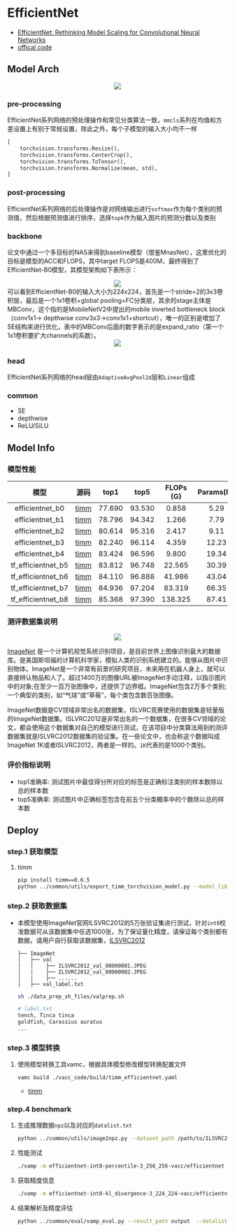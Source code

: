 # EfficientNet

- [EfficientNet: Rethinking Model Scaling for Convolutional Neural Networks](https://arxiv.org/abs/1905.11946?context=stat.ML)
- [offical code](https://github.com/tensorflow/tpu/tree/master/models/official/efficientnet)

## Model Arch

<div align=center><img src="../../images/efficientnet/arch.png"></div>

### pre-processing

EfficientNet系列网络的预处理操作和常见分类算法一致，`mmcls`系列在均值和方差设置上有别于常规设置，除此之外，每个子模型的输入大小均不一样

```python
[
    torchvision.transforms.Resize(),
    torchvision.transforms.CenterCrop(),
    torchvision.transforms.ToTensor(),
    torchvision.transforms.Normalize(mean, std),
]
```

### post-processing

EfficientNet系列网络的后处理操作是对网络输出进行`softmax`作为每个类别的预测值，然后根据预测值进行排序，选择`topk`作为输入图片的预测分数以及类别

### backbone
论文中通过一个多目标的NAS来得到baseline模型（借鉴MnasNet），这里优化的目标是模型的ACC和FLOPS，其中target FLOPS是400M，最终得到了EfficientNet-B0模型，其模型架构如下表所示：
<div align=center><img src="../../images/efficientnet/backbone.png"></div>
可以看到EfficientNet-B0的输入大小为224x224，首先是一个stride=2的3x3卷积层，最后是一个1x1卷积+global pooling+FC分类层，其余的stage主体是MBConv，这个指的是MobileNetV2中提出的mobile inverted bottleneck block（conv1x1-> depthwise conv3x3->conv1x1+shortcut），唯一的区别是增加了SE结构来进行优化，表中的MBConv后面的数字表示的是expand_ratio（第一个1x1卷积要扩大channels的系数）。
<div align=center><img src="../../images/efficientnet/mbconv.png"></div>

### head

EfficientNet系列网络的head层由`AdaptiveAvgPool2d`层和`Linear`组成

### common

- SE
- depthwise
- ReLU/SiLU


## Model Info

### 模型性能

|        模型        |                                               源码                                                |  top1  |  top5  | FLOPs (G) | Params(M) | input size |
| :----------------: | :-----------------------------------------------------------------------------------------------: | :----: | :----: | :-------: | :-------: | :--------: |
|  efficientnet_b0   | [timm](https://github.com/rwightman/pytorch-image-models/blob/v0.6.5/timm/models/efficientnet.py) | 77.690 | 93.530 |   0.858   |   5.29    |    224     |
|  efficientnet_b1   | [timm](https://github.com/rwightman/pytorch-image-models/blob/v0.6.5/timm/models/efficientnet.py) | 78.796 | 94.342 |   1.266   |   7.79    |    256     |
|  efficientnet_b2   | [timm](https://github.com/rwightman/pytorch-image-models/blob/v0.6.5/timm/models/efficientnet.py) | 80.614 | 95.316 |   2.417   |   9.11    |    288     |
|  efficientnet_b3   | [timm](https://github.com/rwightman/pytorch-image-models/blob/v0.6.5/timm/models/efficientnet.py) | 82.240 | 96.114 |   4.359   |   12.23   |    320     |
|  efficientnet_b4   | [timm](https://github.com/rwightman/pytorch-image-models/blob/v0.6.5/timm/models/efficientnet.py) | 83.424 | 96.596 |   9.800   |   19.34   |    384     |
| tf_efficientnet_b5 | [timm](https://github.com/rwightman/pytorch-image-models/blob/v0.6.5/timm/models/efficientnet.py) | 83.812 | 96.748 |  22.565   |   30.39   |    456     |
| tf_efficientnet_b6 | [timm](https://github.com/rwightman/pytorch-image-models/blob/v0.6.5/timm/models/efficientnet.py) | 84.110 | 96.888 |  41.986   |   43.04   |    528     |
| tf_efficientnet_b7 | [timm](https://github.com/rwightman/pytorch-image-models/blob/v0.6.5/timm/models/efficientnet.py) | 84.936 | 97.204 |  83.319   |   66.35   |    600     |
| tf_efficientnet_b8 | [timm](https://github.com/rwightman/pytorch-image-models/blob/v0.6.5/timm/models/efficientnet.py) | 85.368 | 97.390 |  138.325  |   87.41   |    672     |



### 测评数据集说明

<div align=center><img src="../../images/datasets/imagenet.jpg"></div>

[ImageNet](https://image-net.org) 是一个计算机视觉系统识别项目，是目前世界上图像识别最大的数据库。是美国斯坦福的计算机科学家，模拟人类的识别系统建立的。能够从图片中识别物体。ImageNet是一个非常有前景的研究项目，未来用在机器人身上，就可以直接辨认物品和人了。超过1400万的图像URL被ImageNet手动注释，以指示图片中的对象;在至少一百万张图像中，还提供了边界框。ImageNet包含2万多个类别; 一个典型的类别，如“气球”或“草莓”，每个类包含数百张图像。

ImageNet数据是CV领域非常出名的数据集，ISLVRC竞赛使用的数据集是轻量版的ImageNet数据集。ISLVRC2012是非常出名的一个数据集，在很多CV领域的论文，都会使用这个数据集对自己的模型进行测试，在该项目中分类算法用到的测评数据集就是ISLVRC2012数据集的验证集。在一些论文中，也会称这个数据叫成ImageNet 1K或者ISLVRC2012，两者是一样的。`1K`代表的是1000个类别。

### 评价指标说明

- top1准确率: 测试图片中最佳得分所对应的标签是正确标注类别的样本数除以总的样本数
- top5准确率: 测试图片中正确标签包含在前五个分类概率中的个数除以总的样本数

## Deploy
### step.1 获取模型
1. timm
    ```bash
    pip install timm==0.6.5
    python ../common/utils/export_timm_torchvision_model.py --model_library timm  --model_name efficientnet_b0 --save_dir ./onnx  --size 224 --pretrained_weights xxx.pth
    ```


### step.2 获取数据集
- 本模型使用ImageNet官网ILSVRC2012的5万张验证集进行测试，针对`int8`校准数据可从该数据集中任选1000张，为了保证量化精度，请保证每个类别都有数据，请用户自行获取该数据集，[ILSVRC2012](https://image-net.org/challenges/LSVRC/2012/index.php)

    ```
    ├── ImageNet
    |   ├── val
    |   |    ├── ILSVRC2012_val_00000001.JPEG
    │   |    ├── ILSVRC2012_val_00000002.JPEG
    │   |    ├── ......
    |   ├── val_label.txt
    ```

    ```bash
    sh ./data_prep_sh_files/valprep.sh
    ```

    ```bash
    # label.txt
    tench, Tinca tinca
    goldfish, Carassius auratus
    ...
    ```

### step.3 模型转换

1. 使用模型转换工具vamc，根据具体模型修改模型转换配置文件

   ```bash
   vamc build ./vacc_code/build/timm_efficientnet.yaml
   ```
   - [timm](./vacc_code/build/timm_efficientnet.yaml)



### step.4 benchmark

1. 生成推理数据`npz`以及对应的`datalist.txt`
    ```bash
    python ../common/utils/image2npz.py --dataset_path /path/to/ILSVRC2012_img_val --target_path  /path/to/input_npz  --text_path npz_datalist.txt
    ```
2. 性能测试
    ```bash
    ./vamp -m efficientnet-int8-percentile-3_256_256-vacc/efficientnet --vdsp_params ./vacc_code/vdsp_params/timm-efficientnet_b0-vdsp_params.json  -i 16 -p 1 -b 20
    ```
    
3. 获取精度信息
    ```bash
    ./vamp -m efficientnet-int8-kl_divergence-3_224_224-vacc/efficientnet --vdsp_params ./vacc_code/vdsp_params/timm-efficientnet_b0-vdsp_params.json  -i 16 -p 1 -b 20  --datalist npz_datalist.txt --path_output output
    ```
4. 结果解析及精度评估
   ```bash
   python ../common/eval/vamp_eval.py --result_path output  --datalist npz_datalist.txt --label data/label/imagenet.txt
   ```

